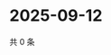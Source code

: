 # 2025-09-12

共 0 条

<!-- BEGIN ZHIHUQUESTIONS -->
<!-- 最后更新时间 Fri Sep 12 2025 14:16:19 GMT+0800 (China Standard Time) -->

<!-- END ZHIHUQUESTIONS -->
